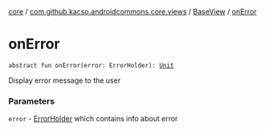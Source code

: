 [core](../../index.md) / [com.github.kacso.androidcommons.core.views](../index.md) / [BaseView](index.md) / [onError](./on-error.md)

# onError

`abstract fun onError(error: ErrorHolder): `[`Unit`](https://kotlinlang.org/api/latest/jvm/stdlib/kotlin/-unit/index.html)

Display error message to the user

### Parameters

`error` - [ErrorHolder](#) which contains info about error